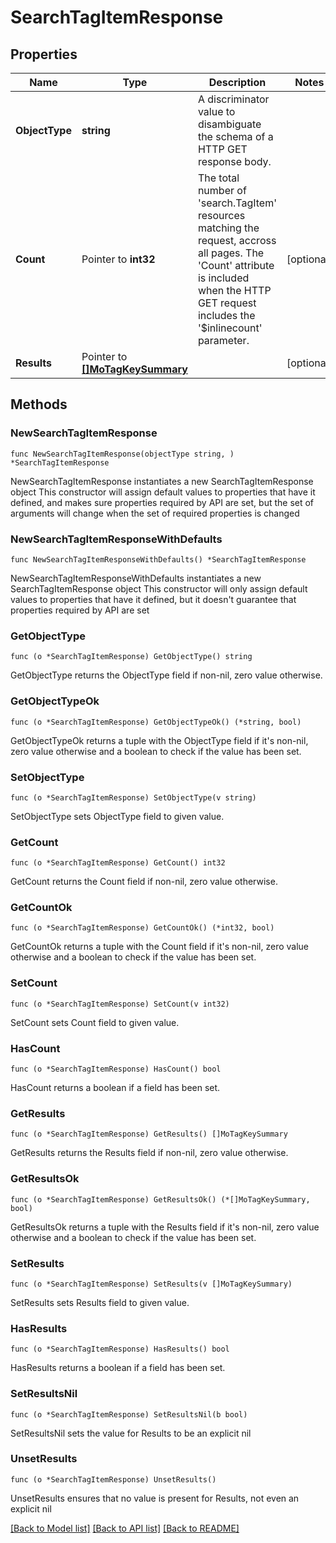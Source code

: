 # SearchTagItemResponse

## Properties

Name | Type | Description | Notes
------------ | ------------- | ------------- | -------------
**ObjectType** | **string** | A discriminator value to disambiguate the schema of a HTTP GET response body. | 
**Count** | Pointer to **int32** | The total number of &#39;search.TagItem&#39; resources matching the request, accross all pages. The &#39;Count&#39; attribute is included when the HTTP GET request includes the &#39;$inlinecount&#39; parameter. | [optional] 
**Results** | Pointer to [**[]MoTagKeySummary**](MoTagKeySummary.md) |  | [optional] 

## Methods

### NewSearchTagItemResponse

`func NewSearchTagItemResponse(objectType string, ) *SearchTagItemResponse`

NewSearchTagItemResponse instantiates a new SearchTagItemResponse object
This constructor will assign default values to properties that have it defined,
and makes sure properties required by API are set, but the set of arguments
will change when the set of required properties is changed

### NewSearchTagItemResponseWithDefaults

`func NewSearchTagItemResponseWithDefaults() *SearchTagItemResponse`

NewSearchTagItemResponseWithDefaults instantiates a new SearchTagItemResponse object
This constructor will only assign default values to properties that have it defined,
but it doesn't guarantee that properties required by API are set

### GetObjectType

`func (o *SearchTagItemResponse) GetObjectType() string`

GetObjectType returns the ObjectType field if non-nil, zero value otherwise.

### GetObjectTypeOk

`func (o *SearchTagItemResponse) GetObjectTypeOk() (*string, bool)`

GetObjectTypeOk returns a tuple with the ObjectType field if it's non-nil, zero value otherwise
and a boolean to check if the value has been set.

### SetObjectType

`func (o *SearchTagItemResponse) SetObjectType(v string)`

SetObjectType sets ObjectType field to given value.


### GetCount

`func (o *SearchTagItemResponse) GetCount() int32`

GetCount returns the Count field if non-nil, zero value otherwise.

### GetCountOk

`func (o *SearchTagItemResponse) GetCountOk() (*int32, bool)`

GetCountOk returns a tuple with the Count field if it's non-nil, zero value otherwise
and a boolean to check if the value has been set.

### SetCount

`func (o *SearchTagItemResponse) SetCount(v int32)`

SetCount sets Count field to given value.

### HasCount

`func (o *SearchTagItemResponse) HasCount() bool`

HasCount returns a boolean if a field has been set.

### GetResults

`func (o *SearchTagItemResponse) GetResults() []MoTagKeySummary`

GetResults returns the Results field if non-nil, zero value otherwise.

### GetResultsOk

`func (o *SearchTagItemResponse) GetResultsOk() (*[]MoTagKeySummary, bool)`

GetResultsOk returns a tuple with the Results field if it's non-nil, zero value otherwise
and a boolean to check if the value has been set.

### SetResults

`func (o *SearchTagItemResponse) SetResults(v []MoTagKeySummary)`

SetResults sets Results field to given value.

### HasResults

`func (o *SearchTagItemResponse) HasResults() bool`

HasResults returns a boolean if a field has been set.

### SetResultsNil

`func (o *SearchTagItemResponse) SetResultsNil(b bool)`

 SetResultsNil sets the value for Results to be an explicit nil

### UnsetResults
`func (o *SearchTagItemResponse) UnsetResults()`

UnsetResults ensures that no value is present for Results, not even an explicit nil

[[Back to Model list]](../README.md#documentation-for-models) [[Back to API list]](../README.md#documentation-for-api-endpoints) [[Back to README]](../README.md)


